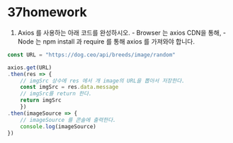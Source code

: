 # 37homework

1. Axios 를 사용하는 아래 코드를 완성하시오. - Browser 는 axios CDN을 통해, - Node 는 npm install 과 require 를 통해 axios 를 가져와야 합니다.

```javascript
const URL = "https://dog.ceo/api/breeds/image/random"

axios.get(URL)
.then(res => {
    // imgSrc 상수에 res 에서 개 image의 URL을 뽑아서 저장한다.
    const imgSrc = res.data.message
    // imgSrc를 return 한다.
    return imgSrc
    })
.then(imageSource => {
	// imageSource 를 콘솔에 출력한다.
    console.log(imageSource)
})
```



